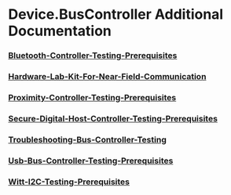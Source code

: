 # Device.BusController Additional Documentation
### [Bluetooth-Controller-Testing-Prerequisites](bluetooth-controller-testing-prerequisites.md)
### [Hardware-Lab-Kit-For-Near-Field-Communication](hardware-lab-kit-for-near-field-communication.md)
### [Proximity-Controller-Testing-Prerequisites](proximity-controller-testing-prerequisites.md)
### [Secure-Digital-Host-Controller-Testing-Prerequisites](secure-digital-host-controller-testing-prerequisites.md)
### [Troubleshooting-Bus-Controller-Testing](troubleshooting-bus-controller-testing.md)
### [Usb-Bus-Controller-Testing-Prerequisites](usb-bus-controller-testing-prerequisites.md)
### [Witt-I2C-Testing-Prerequisites](witt-i2c-testing-prerequisites.md)
